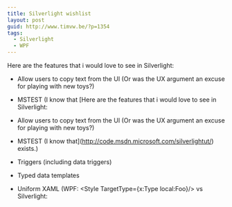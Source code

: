 ```yaml
---
title: Silverlight wishlist
layout: post
guid: http://www.timvw.be/?p=1354
tags:
  - Silverlight
  - WPF
---
```

Here are the features that i would love to see in Silverlight:

  * Allow users to copy text from the UI (Or was the UX argument an excuse for playing with new toys?)
  * MSTEST (I know that [Here are the features that i would love to see in Silverlight:

  * Allow users to copy text from the UI (Or was the UX argument an excuse for playing with new toys?)
  * MSTEST (I know that](http://code.msdn.microsoft.com/silverlightut/) exists.)
  * Triggers (including data triggers)
  * Typed data templates
  * Uniform XAML (WPF: <Style TargetType={x:Type local:Foo}/> vs Silverlight: <Style TargetType={local:Foo}/>)
  * Uniform validation API (eg: Data Annotations has three flavors)
  * XAML with less namespaces (doesn't really matter if you're a designer only type)
  * Support for Desktop ('regular') .NET assemblies. As long as Desktop .NET assemblies are not supported, tools that automate the process of generating a 'shadow' .Silverlight project (eg: Prism has for each project a silverlight project that, ignoring the different assembly references, exists out of file references to the orginal project).
  * UniformGrid

Note: This list is not exhaustive and may change in the future.
